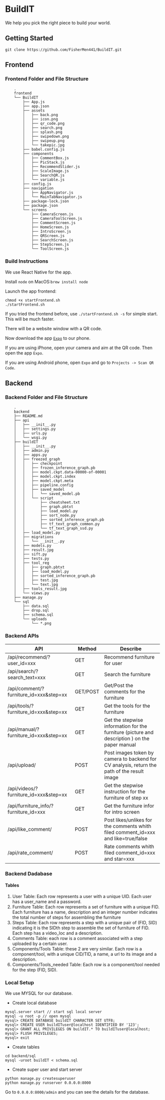 # BuildIT
We help you pick the right piece to build your world.

## Getting Started

```
git clone https://github.com/FisherMen441/BuildIT.git
```

## Frontend

### Frontend Folder and File Structure
```
    .
    frontend
    └── BuildIT
        ├── App.js
        ├── app.json
        ├── assets
        │   ├── back.png
        │   ├── icon.png
        │   ├── qr_code.png
        │   ├── search.png
        │   ├── splash.png
        │   ├── swipedown.png
        │   ├── swipeup.png
        │   └── takepic.jpg
        ├── babel.config.js
        ├── components
        │   ├── CommentBox.js
        │   ├── PicStack.js
        │   ├── RecommendSlider.js
        │   ├── ScaleImage.js
        │   ├── SearchQR.js
        │   └── variable.js
        ├── config.js
        ├── navigation
        │   ├── AppNavigator.js
        │   └── MainTabNavigator.js
        ├── package-lock.json
        ├── package.json
        └── screens
            ├── CameraScreen.js
            ├── CameraToolScreen.js
            ├── CommentScreen.js
            ├── HomeScreen.js
            ├── IntroScreen.js
            ├── QRScreen.js
            ├── SearchScreen.js
            ├── StepScreen.js
            └── ToolScreen.js
```
### Build Instructions

We use React Native for the app.

Install `node` on MacOS:`brew install node`

Launch the app frontend:

```
chmod +x startFrontend.sh
./startFrontend.sh
```

If you tried the frontend before, use `./startFrontend.sh -s` for simple start. This will be much faster.

There will be a website window with a QR code.

Now download the app [`Expo`](https://expo.io/) to our phone.

If you are using iPhone, open your camera and aim at the QR code. Then open the app `Expo`. 

If you are using Android phone, open `Expo` and go to `Projects -> Scan QR Code`.

## Backend

### Backend Folder and File Structure
```
    .
    backend
    ├── README.md
    ├── api
    │   ├── __init__.py
    │   ├── settings.py
    │   ├── urls.py
    │   └── wsgi.py
    ├── buildIT
    │   ├── __init__.py
    │   ├── admin.py
    │   ├── apps.py
    │   ├── freezed_graph
    │   │   ├── checkpoint
    │   │   ├── frozen_inference_graph.pb
    │   │   ├── model.ckpt.data-00000-of-00001
    │   │   ├── model.ckpt.index
    │   │   ├── model.ckpt.meta
    │   │   ├── pipeline.config
    │   │   ├── saved_model
    │   │   │   └── saved_model.pb
    │   │   └── script
    │   │       ├── cheatsheet.txt
    │   │       ├── graph.pbtxt
    │   │       ├── load_model.py
    │   │       ├── sort_node.py
    │   │       ├── sorted_inference_graph.pb
    │   │       ├── tf_text_graph_common.py
    │   │       └── tf_text_graph_ssd.py
    │   ├── load_model.py
    │   ├── migrations
    │   │   └── __init__.py
    │   ├── models.py
    │   ├── result.jpg
    │   ├── sift.py
    │   ├── tests.py
    │   ├── tool_reg
    │   │   ├── graph.pbtxt
    │   │   ├── load_model.py
    │   │   ├── sorted_inference_graph.pb
    │   │   ├── test.jpg
    │   │   └── text.jpg
    │   ├── tools_result.jpg
    │   └── views.py
    ├── manage.py
    └── sql
        ├── data.sql
        ├── drop.sql
        ├── schema.sql
        └── uploads
            └── *.png
```
### Backend APIs

| API                                   | Method   | Describe                                                     |
| ------------------------------------- | -------- | ------------------------------------------------------------ |
| /api/recommend/?user_id=xxx            | GET      | Recommend furniture for user                                 |
| /api/search/?search_text=xxx          | GET      | Search the furniture                                         |
| /api/comment/?furniture_id=xxx&step=xx | GET/POST | Get/Post the comments for the furniture                      |
| /api/tools/?furniture_id=xxx&step=xx   | GET      | Get the tools for the furniture                              |
| /api/manual/?furniture_id=xxx&step=xx  | GET      | Get the stepwise information for the furniture (picture and description ) on the paper manual |
| /api/upload/                           | POST     | Post images token by camera to backend for CV analysis, return the path of the result image         |
| /api/videos/?furniture_id=xxx&step=xx  | GET      | Get the stepwise instruction for the furniture of step xx    |
| /api/furniture_info/?furniture_id=xxx | GET | Get the furniture infor for intro screen |
| /api/like_comment/ | POST | Post likes/unlikes for the comments whith filed comment_id=xxx and like=true/false |
| /api/rate_comment/ | POST | Rate comments whith filed comment_id=xxx and star=xxx |

### Backend Dadabase

#### Tables

1. User Table: Each row represents a user with a unique UID. Each user has a user_name and a password.
2. Furniture Table: Each row represents a set of furniture with a unique FID. Each furniture has a name, description and an integer number indicates the total number of steps for assembling the furniture
3. Steps Table: Each row represents a step with a unique pair of (FID, SID) indicating it is the SIDth step to assemble the set of furniture of FID. Each step has a video_loc and a description.
4. Comments Table: each row is a comment associated with a step uploaded by a certain user.
5. Components/Tools Table: these 2 are very similar. Each row is a component/tool, with a unique CID/TID, a name, a url to its image and a description.
6. Components/Tools_needed Table: Each row is a component/tool needed for the step (FID, SID).

### Local Setup

We use MYSQL for our database.

* Create local database

```
mysql.server start // start sql local server
mysql -u root -p // open mysql
mysql> CREATE DATABASE buildIT CHARACTER SET UTF8;
mysql> CREATE USER buildITuser@localhost IDENTIFIED BY '123';
mysql> GRANT ALL PRIVILEGES ON buildIT.* TO buildITuser@localhost;
mysql> FLUSH PRIVILEGES;
mysql> exit
```

* Create tables

```
cd backend/sql
mysql -uroot buildIT < schema.sql
```

* Create super user and start server

```
python manage.py createsuperuser
python manage.py runserver 0.0.0.0:8000
```

Go to `0.0.0.0:8000/admin` and you can see the details for the database.
